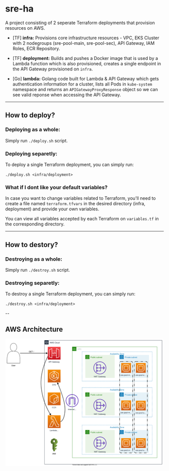# sre-ha
A project consisting of 2 seperate Terraform deployments that provision resources on AWS.
- [TF] **infra:** Provisions core infrastructure resources -  VPC, EKS Cluster with 2 nodegroups (sre-pool-main, sre-pool-sec), API Gateway, IAM Roles, ECR Repository.

- [TF] **deployment:** Builds and pushes a Docker image that is used by a Lambda function which is also provisioned, creates a single endpoint in the API Gateway provisioned on `infra`.

- [Go] **lambda:** Golang code built for Lambda & API Gateway which gets authentication information for a cluster, lists all Pods in `kube-system` namespace and returns an `APIGatewayProxyResponse` object so we can see valid reponse when accessing the API Gateway.

---

## How to deploy?

### **Deploying as a whole:**
Simply run `./deploy.sh` script.

### **Deploying separetly:**
To deploy a single Terraform deployment, you can simply run:

`./deploy.sh <infra/deployment>`

### **What if I dont like your default variables?**
In case you want to change variables related to Terraform, you'll need to create a file named `terraform.tfvars` in the desired directory (infra, deployment) and provide your own variables.

You can view all variables accepted by each Terraform on `variables.tf` in the corresponding directory.

---

## How to destory?

### **Destroying as a whole:**
Simply run `./destroy.sh` script.

### **Destroying separetly:**
To destroy a single Terraform deployment, you can simply run:

`./destroy.sh <infra/deployment>`

--

## AWS Architecture
<img src="./docs/sre-ha-aws-architecture.svg">